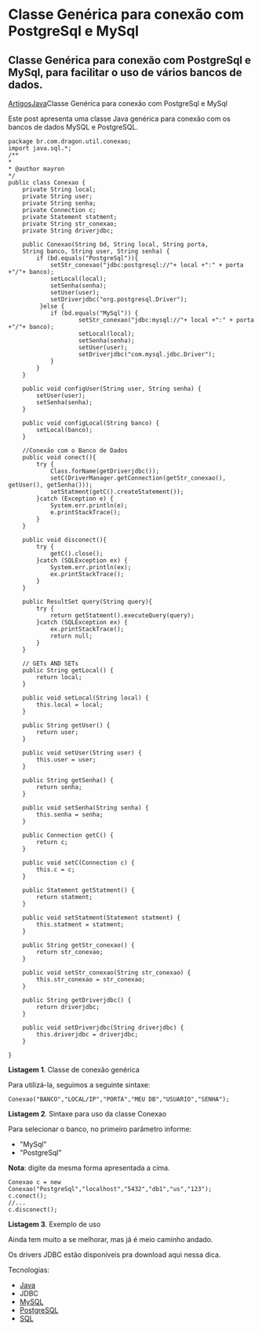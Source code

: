 # Classe Genérica para conexão com PostgreSql e MySql

## Classe Genérica para conexão com PostgreSql e MySql, para facilitar o uso de vários bancos de dados.



[Artigos](https://www.devmedia.com.br/artigos/)[Java](https://www.devmedia.com.br/artigos/java)Classe Genérica para conexão com PostgreSql e MySql

Este post apresenta uma classe Java genérica para conexão com os bancos de dados MySQL e PostgreSQL.

```
package br.com.dragon.util.conexao;
import java.sql.*;
/**
*
* @author mayron
*/
public class Conexao {
	private String local;
	private String user;
	private String senha;
	private Connection c;
	private Statement statment;
	private String str_conexao;
	private String driverjdbc;

	public Conexao(String bd, String local, String porta,
	String banco, String user, String senha) {
		if (bd.equals("PostgreSql")){
  			setStr_conexao("jdbc:postgresql://"+ local +":" + porta +"/"+ banco);
  			setLocal(local);
  			setSenha(senha);
  			setUser(user);
  			setDriverjdbc("org.postgresql.Driver");
  		 }else {
  			if (bd.equals("MySql")) {
     				setStr_conexao("jdbc:mysql://"+ local +":" + porta +"/"+ banco);
     				setLocal(local);
     				setSenha(senha);
     				setUser(user);
     				setDriverjdbc("com.mysql.jdbc.Driver");
 			}
		}
  	}

	public void configUser(String user, String senha) {
		setUser(user);
		setSenha(senha);
	}

	public void configLocal(String banco) {
		setLocal(banco);
	}

	//Conexão com o Banco de Dados
	public void conect(){
		try {
			Class.forName(getDriverjdbc());
			setC(DriverManager.getConnection(getStr_conexao(), getUser(), getSenha()));
			setStatment(getC().createStatement());
		}catch (Exception e) {
			System.err.println(e);
			e.printStackTrace();
		}
	}

	public void disconect(){
		try {
			getC().close();
		}catch (SQLException ex) {
			System.err.println(ex);
			ex.printStackTrace();
		}
	}

	public ResultSet query(String query){
		try {
			return getStatment().executeQuery(query);
		}catch (SQLException ex) {
			ex.printStackTrace();
			return null;
		}
	}

	// GETs AND SETs
	public String getLocal() {
		return local;
	}

	public void setLocal(String local) {
		this.local = local;
	}

	public String getUser() {
		return user;
	}

	public void setUser(String user) {
		this.user = user;
	}

	public String getSenha() {
		return senha;
	}

	public void setSenha(String senha) {
		this.senha = senha;
	}

	public Connection getC() {
		return c;
	}

	public void setC(Connection c) {
		this.c = c;
	}

	public Statement getStatment() {
		return statment;
	}

	public void setStatment(Statement statment) {
		this.statment = statment;
	}

	public String getStr_conexao() {
		return str_conexao;
	}

	public void setStr_conexao(String str_conexao) {
		this.str_conexao = str_conexao;
	}

	public String getDriverjdbc() {
		return driverjdbc;
	}

	public void setDriverjdbc(String driverjdbc) {
		this.driverjdbc = driverjdbc;
	}

}
```

**Listagem 1**. Classe de conexão genérica

Para utilizá-la, seguimos a seguinte sintaxe:

```
Conexao("BANCO","LOCAL/IP","PORTA","MEU DB","USUARIO","SENHA");
```

**Listagem 2**. Sintaxe para uso da classe Conexao

Para selecionar o banco, no primeiro parâmetro informe:

- "MySql"
- "PostgreSql"

**Nota**: digite da mesma forma apresentada a cima.

```
Conexao c = new Conexao("PostgreSql","localhost","5432","db1","us","123");
c.conect();
//...
c.disconect();
```

**Listagem 3**. Exemplo de uso

Ainda tem muito a se melhorar, mas já é meio caminho andado.

Os drivers JDBC estão disponíveis pra download aqui nessa dica.

Tecnologias:

- [Java](https://www.devmedia.com.br/java/)
- JDBC
- [MySQL](https://www.devmedia.com.br/mysql/)
- [PostgreSQL](https://www.devmedia.com.br/postgresql/)
- [SQL](https://www.devmedia.com.br/sql/)